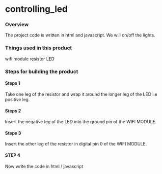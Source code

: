 # controlling_led
### Overview
The project code is written in html and javascript. We will  on/off the lights. 

### Things used in this product
wifi module
resistor
LED

### Steps for building the product

#### Steps 1  
Take one leg of the resistor and wrap it around the longer leg of the LED i.e positive leg.
#### Steps 2
Insert the negative leg of the LED into the ground pin of the WIFI MODULE.
#### Steps 3 
Insert the other leg of the resistor in digital pin 0 of the WIFI MODULE.
#### STEP 4 
Now write the code in html / javascript





